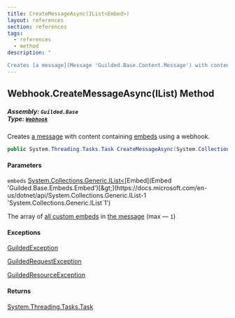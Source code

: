 ```yaml
---
title: CreateMessageAsync(IList<Embed>)
layout: references
section: references
tags:
  - references
  - method
description: "

Creates [a message](Message 'Guilded.Base.Content.Message') with content containing [embeds](Webhook.CreateMessageAsync(IList_Embed_)#Guilded.Base.Servers.Webhook.CreateMessageAsync(System.Collections.Generic.IList_Guilded.Base.Embeds.Embed_).embeds 'Guilded.Base.Servers.Webhook.CreateMessageAsync(System.Collections.Generic.IList<Guilded.Base.Embeds.Embed>).embeds') using a webhook."
---
```


## Webhook.CreateMessageAsync(IList<Embed>) Method
##### **Assembly:** `Guilded.Base`<br/>**Type:** [`Webhook`](Webhook 'Guilded.Base.Servers.Webhook')

Creates [a message](Message 'Guilded.Base.Content.Message') with content containing [embeds](Webhook.CreateMessageAsync(IList_Embed_)#Guilded.Base.Servers.Webhook.CreateMessageAsync(System.Collections.Generic.IList_Guilded.Base.Embeds.Embed_).embeds 'Guilded.Base.Servers.Webhook.CreateMessageAsync(System.Collections.Generic.IList<Guilded.Base.Embeds.Embed>).embeds') using a webhook.

```csharp
public System.Threading.Tasks.Task CreateMessageAsync(System.Collections.Generic.IList<Guilded.Base.Embeds.Embed> embeds);
```
#### Parameters

<a name='Guilded.Base.Servers.Webhook.CreateMessageAsync(System.Collections.Generic.IList_Guilded.Base.Embeds.Embed_).embeds'></a>

`embeds` [System.Collections.Generic.IList&lt;](https://docs.microsoft.com/en-us/dotnet/api/System.Collections.Generic.IList-1 'System.Collections.Generic.IList`1')[Embed](Embed 'Guilded.Base.Embeds.Embed')[&gt;](https://docs.microsoft.com/en-us/dotnet/api/System.Collections.Generic.IList-1 'System.Collections.Generic.IList`1')

The array of [all custom embeds](Embed 'Guilded.Base.Embeds.Embed') in [the message](Message 'Guilded.Base.Content.Message') (max — `1`)

#### Exceptions

[GuildedException](GuildedException 'Guilded.Base.GuildedException')

[GuildedRequestException](GuildedRequestException 'Guilded.Base.GuildedRequestException')

[GuildedResourceException](GuildedResourceException 'Guilded.Base.GuildedResourceException')

#### Returns
[System.Threading.Tasks.Task](https://docs.microsoft.com/en-us/dotnet/api/System.Threading.Tasks.Task 'System.Threading.Tasks.Task')